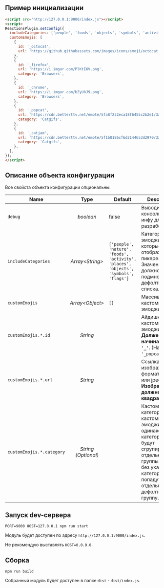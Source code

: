 
## Пример инициализации

```html
<script src="http://127.0.0.1:9000/index.js"></script>
<script>
ReactionsPlugin.setConfig({
  includeCategories: ['people', 'foods', 'objects', 'symbols', 'activity'],
  customEmojis: [
    {
      id: '_octocat',
      url: 'https://github.githubassets.com/images/icons/emoji/octocat.png',
    },
    {
      id: '_firefox',
      url: 'https://i.imgur.com/PlKtE6V.png',
      category: 'Browsers',
    },
    {
      id: '_chrome',
      url: 'https://i.imgur.com/bZyUbJ9.png',
      category: 'Browsers',
    },
    {
      id: '_popcat',
      url: 'https://cdn.betterttv.net/emote/5fa8f232eca18f6455c2b2e1/3x',
      category: 'Catgifs',
    },
    {
      id: '_catjam',
      url: 'https://cdn.betterttv.net/emote/5f1b0186cf6d2144653d2970/3x',
      category: 'Catgifs',
    },
  ],
});
</script>
```

## Описание объекта конфигурации

Все свойста объекта конфигурации опциональны.

| Name | Type | Default | Description |
| ---- | :--: | ------- | ----------- |
| `debug` | _boolean_ | false | Выводить в консоль доп. инфу для разработчика |
| `includeCategories` | _Array\<String\>_ | `['people', 'nature', 'foods', 'activity', 'places', 'objects', 'symbols', 'flags']` | Категории эмоджи которые будут отображены в пикере. Значение должно быть подмножеством дефолтного списка. |
| `customEmojis` | _Array\<Object\>_ | `[]` | Массив кастомных эмоджи. |
| `customEmojis.*.id` | _String_ | | Айдишник кастомной эмоджи. **Должен начинаться с `'_'`**. (Например: `'_popcat'`.) |
| `customEmojis.*.url` | _String_ | | Ссылка на изображение формата png или jpeg. **Изображение должно быть квадратным.** |
| `customEmojis.*.category` | _String (Optional)_ |  | Кастомная категория. Все кастомные эмоджи с одинаковой категорией будут сгрупированы в отдельные группы. (Все без указанной категории - попадут в отдельную дефолтную группу.) |


## Запуск dev-сервера

```
PORT=9000 HOST=127.0.0.1 npm run start
```
Модуль будет доступен по адресу `http://127.0.0.1:9000/index.js`.

Не рекомендую выставлять `HOST=0.0.0.0`.


## Сборка

```
npm run build
```

Собранный модуль будет доступен в папке `dist` - `dist/index.js`.
